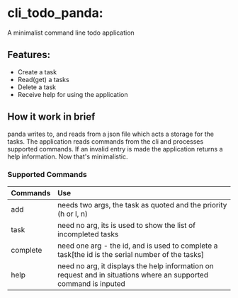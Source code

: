 # cli_todo_panda:
A minimalist command line todo application

## Features:
- Create a task
- Read(get) a tasks
- Delete a task
- Receive help for using the application


## How it work in brief
panda writes to, and reads from a json file which acts a storage for the tasks.
The application reads commands from the cli and processes supported commands.
If an invalid entry is made the application returns a help information.
Now that's minimalistic.

### Supported Commands
| Commands | Use    |
| :---| :---                                                            |
| add | needs two args, the task as quoted and the priority (h or l, n) |
| task | need no arg, its is used to show the list of incompleted tasks |
| complete | need one arg - the id, and is used to complete a task[the id is the serial number of the tasks] |
| help | need no arg, it displays the help information on request and in situations where an supported command is inputed |